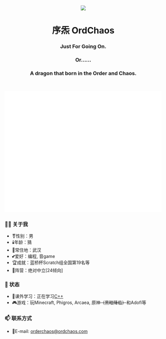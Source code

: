 <div align="center"> 
  </br>
    <img src="https://jsdcdn-ordchaos.vercel.app/gh/OrdChaos/OrdChaos@master/avatar.png" width="200" />
  </br>
  
  # 序炁 OrdChaos
  ### Just For Going On.
  ### Or......
  ### A dragon that born in the Order and Chaos.
  </br>
</div>

![](/github-metrics.svg#pic_center)

### 👨‍💻 关于我
- ⚧️性别：男  
- 🕯️年龄：猜
- 🏡常住地：武汉  
- 💕爱好：编程, 音game
- 🏆成就：蓝桥杯Scratch组全国第19名等
- 🚩阵营：绝对中立\[24倾向\]

### 💬 状态
- 🌱课外学习：正在学习[C++](https://github.com/topics/cpp)
- 🎮游戏：玩Minecraft, Phigros, Arcaea, 原神~~（黑暗降临）~~和Adofi等

### 📫 联系方式
- 📧E-mail: orderchaos@ordchaos.com
